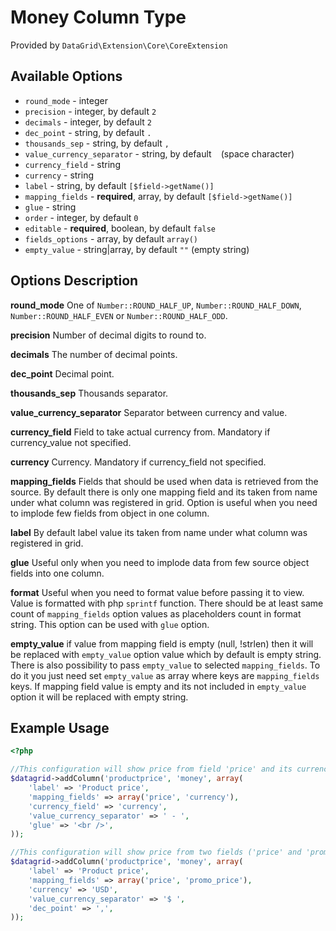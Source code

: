 # Money Column Type #

Provided by ``DataGrid\Extension\Core\CoreExtension``

## Available Options ##

* ``round_mode`` - integer
* ``precision`` - integer, by default ``2``
* ``decimals`` - integer, by default ``2``
* ``dec_point`` - string, by default ``.``
* ``thousands_sep`` - string, by default ``,``
* ``value_currency_separator`` - string, by default `` `` (space character)
* ``currency_field`` - string
* ``currency`` - string
* ``label`` - string, by default ``[$field->getName()]``
* ``mapping_fields`` - **required**, array, by default ``[$field->getName()]``
* ``glue`` - string
* ``order`` - integer, by default ``0``
* ``editable`` - **required**, boolean, by default ``false``
* ``fields_options`` - array, by default ``array()``
* ``empty_value`` - string|array, by default ``""`` (empty string)

## Options Description ##

**round_mode** One of ``Number::ROUND_HALF_UP``, ``Number::ROUND_HALF_DOWN``, ``Number::ROUND_HALF_EVEN`` or ``Number::ROUND_HALF_ODD``.

**precision** Number of decimal digits to round to.

**decimals** The number of decimal points.

**dec_point** Decimal point.

**thousands_sep** Thousands separator.

**value_currency_separator** Separator between currency and value.

**currency_field** Field to take actual currency from. Mandatory if currency_value not specified.

**currency** Currency. Mandatory if currency_field not specified.

**mapping_fields** Fields that should be used when data is retrieved from the source. By default there is only one mapping
field and its taken from name under what column was registered in grid.
Option is useful when you need to implode few fields from object in one column.

**label** By default label value its taken from name under what column was registered in grid.

**glue** Useful only when you need to implode data from few source object fields into one column.

**format** Useful when you need to format value before passing it to view. Value is formatted with php ``sprintf`` function. There should be at least same count of ``mapping_fields`` option
values as placeholders count in format string. This option can be used with ``glue`` option.

**empty_value** if value from mapping field is empty (null, !strlen) then it will be replaced with ``empty_value`` option value which by default is empty string. There is also possibility to pass ``empty_value`` to selected ``mapping_fields``.
To do it you just need set ``empty_value`` as array where keys are ``mapping_fields`` keys. If mapping field value is empty and its not included in ``empty_value`` option it will be replaced with empty string.

## Example Usage ##

``` php
<?php

//This configuration will show price from field 'price' and its currency from 'currency' field.
$datagrid->addColumn('productprice', 'money', array(
    'label' => 'Product price',
    'mapping_fields' => array('price', 'currency'),
    'currency_field' => 'currency',
    'value_currency_separator' => ' - ',
    'glue' => '<br />',
));

//This configuration will show price from two fields ('price' and 'promo_price') with arbitrary USD currency.
$datagrid->addColumn('productprice', 'money', array(
    'label' => 'Product price',
    'mapping_fields' => array('price', 'promo_price'),
    'currency' => 'USD',
    'value_currency_separator' => '$ ',
    'dec_point' => ',',
));

```